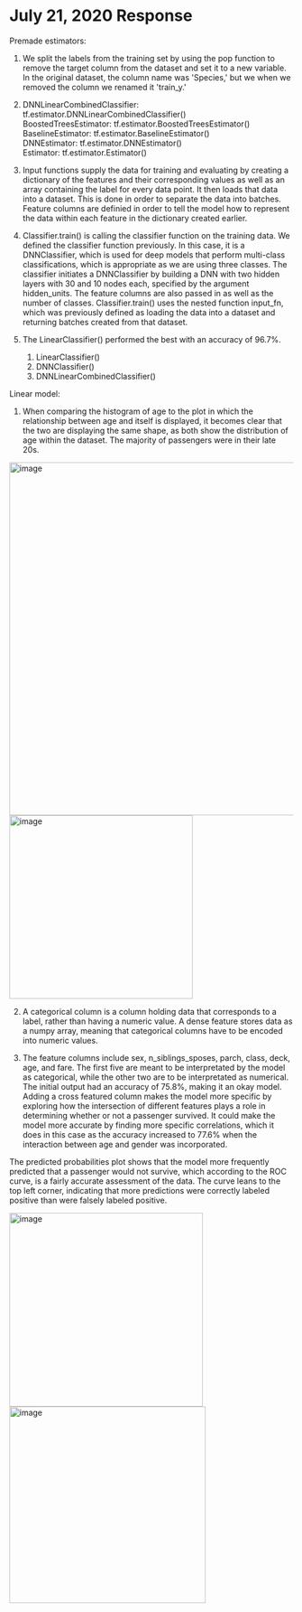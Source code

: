 # July 21, 2020 Response

Premade estimators:

1. We split the labels from the training set by using the pop function to remove the target column from the dataset and set it to a new variable. In the original dataset, the column name was 'Species,' but we when we removed the column we renamed it 'train_y.'

2. DNNLinearCombinedClassifier: tf.estimator.DNNLinearCombinedClassifier()\
   BoostedTreesEstimator: tf.estimator.BoostedTreesEstimator()\
   BaselineEstimator: tf.estimator.BaselineEstimator()\
   DNNEstimator: tf.estimator.DNNEstimator()\
   Estimator: tf.estimator.Estimator()
   
3. Input functions supply the data for training and evaluating by creating a dictionary of the features and their corresponding values as well as an array containing the label for every data point. It then loads that data into a dataset. This is done in order to separate the data into batches. Feature columns are definied in order to tell the model how to represent the data within each feature in the dictionary created earlier. 

4. Classifier.train() is calling the classifier function on the training data. We defined the classifier function previously. In this case, it is a DNNClassifier, which is used for deep models that perform multi-class classifications, which is appropriate as we are using three classes. The classifier initiates a DNNClassifier by building a DNN with two hidden layers with 30 and 10 nodes each, specified by the argument hidden_units. The feature columns are also passed in as well as the number of classes. Classifier.train() uses the nested function input_fn, which was previously defined as loading the data into a dataset and returning batches created from that dataset.

5. The LinearClassifier() performed the best with an accuracy of 96.7%.

   1. LinearClassifier()
   2. DNNClassifier()
   3. DNNLinearCombinedClassifier()

Linear model:

1. When comparing the histogram of age to the plot in which the relationship between age and itself is displayed, it becomes clear that the two are displaying the same shape, as both show the distribution of age within the dataset. The majority of passengers were in their late 20s.

<img width="625" alt="image" src="https://user-images.githubusercontent.com/67920492/88466829-630a5e80-ce9e-11ea-81d7-70523d86aa84.png">
<img width="325" alt="image" src="https://user-images.githubusercontent.com/67920492/88466750-9ac4d680-ce9d-11ea-8e02-87c8cc205494.png">

2. A categorical column is a column holding data that corresponds to a label, rather than having a numeric value. A dense feature stores data as a numpy array, meaning that categorical columns have to be encoded into numeric values.

3. The feature columns include sex, n_siblings_sposes, parch, class, deck, age, and fare. The first five are meant to be interpretated by the model as categorical, while the other two are to be interpretated as numerical. The initial output had an accuracy of 75.8%, making it an okay model. Adding a cross featured column makes the model more specific by exploring how the intersection of different features plays a role in determining whether or not a passenger survived. It could make the model more accurate by finding more specific correlations, which it does in this case as the accuracy increased to 77.6% when the interaction between age and gender was incorporated.

The predicted probabilities plot shows that the model more frequently predicted that a passenger would not survive, which according to the ROC curve, is a fairly accurate assessment of the data. The curve leans to the top left corner, indicating that more predictions were correctly labeled positive than were falsely labeled positive.

<img width="343" alt="image" src="https://user-images.githubusercontent.com/67920492/88467623-bb455e80-cea6-11ea-95ee-a1f87e449465.png">
<img width="348" alt="image" src="https://user-images.githubusercontent.com/67920492/88467627-d0ba8880-cea6-11ea-8d12-311a2d7a0d6d.png">
